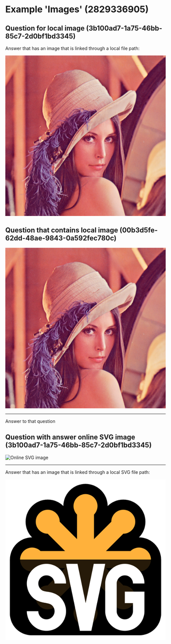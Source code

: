 # Example 'Images' (2829336905)

## Question for local image (3b100ad7-1a75-46bb-85c7-2d0bf1bd3345)

Answer that has an image that is linked through a local file path:

![Local image](wikimedia_lenna.png)

## Question that contains local image (00b3d5fe-62dd-48ae-9843-0a592fec780c)

![Local image](wikimedia_lenna.png)

---

Answer to that question

## Question with answer online SVG image (3b100ad7-1a75-46bb-85c7-2d0bf1bd3345)

![Online SVG image](https://upload.wikimedia.org/wikipedia/commons/4/4f/SVG_Logo.svg)

---

Answer that has an image that is linked through a local SVG file path:

![Local SVG image](res/wikipedia_svg_demo.svg)
